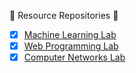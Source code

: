 
🏪 Resource Repositories  🏪

- [x] [Machine Learning Lab](https://github.com/amppmann/ML-Lab-SEE)
- [x] [Web Programming Lab](https://github.com/amppmann/WebP-Lab-Codes)
- [x] [Computer Networks Lab](https://github.com/amppmann/CN-Lab-Simulation) 
